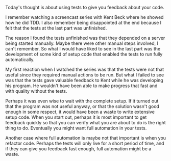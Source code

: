 Today's thought is about using tests to give you feedback about your code.

I remember watching a screencast series with Kent Beck where he showed how he
did TDD. I also remember being disappointed at the end because I felt that the
tests at the last part was unfinished.

The reason I found the tests unfinished was that they depended on a server
being started manually. Maybe there were other manual steps involved, I can't
remember. So what I would have liked to see in the last part was the
development of some kind of setup code that enabled the tests to run fully
automatically.

My first reaction when I watched the series was that the tests were not that
useful since they required manual actions to be run. But what I failed to see
was that the tests gave valuable feedback to Kent while he was developing his
program. He wouldn't have been able to make progress that fast and with quality
without the tests.

Perhaps it was even wise to wait with the complete setup. If it turned out that
the program was not useful anyway, or that the solution wasn't good enough in
some respect, it would have been a waste to write extensive setup code. When
you start out, perhaps it is most important to get feedback quickly so that you
can verify what you are about to do is the right thing to do. Eventually you
might want full automation in your tests.

Another case where full automation is maybe not that important is when you
refactor code. Perhaps the tests will only live for a short period of time, and
if they can give you feedback fast enough, full automation might be a waste.
